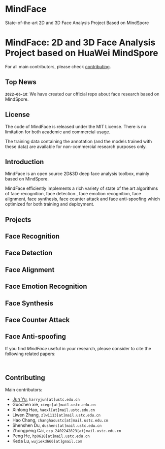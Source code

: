 # MindFace
State-of-the-art 2D and 3D Face Analysis Project Based on MindSpore

# MindFace: 2D and 3D Face Analysis Project based on HuaWei MindSpore

For all main contributors, please check [contributing](#contributing).

## Top News

**`2022-06-18`**: We have created our official repo about face research based on MindSpore. 

## License

The code of MindFace is released under the MIT License. There is no limitation for both academic and commercial usage.

The training data containing the annotation (and the models trained with these data) are available for non-commercial research purposes only.


## Introduction

MindFace is an open source 2D&3D deep face analysis toolbox, mainly based on MindSpore. 


MindFace efficiently implements a rich variety of state of the art algorithms of face recognition, face detection , face emotion recognition, face alignment, face synthesis, face counter attack and face anti-spoofing which optimized for both training and deployment.



## Projects


## Face Recognition

## Face Detection


## Face Alignment

## Face Emotion Recognition


## Face Synthesis

## Face Counter Attack

## Face Anti-spoofing




If you find *MindFace* useful in your research, please consider to cite the following related papers:

```


```

## Contributing

Main contributors:

- [Jun Yu](https://github.com/harryjun-ustc), ``harryjun[at]ustc.edu.cn``
- Guochen xie, ``xiegc[at]mail.ustc.edu.cn``
- Xinlong Hao, ``haoxl[at]mail.ustc.edu.cn``
- Liwen Zhang, ``zlw1113[at]mail.ustc.edu.cn``
- Hao Chang, ``changhaoustc[at]mail.ustc.edu.cn``
- Shenshen Du, ``dushens[at]mail.ustc.edu.cn``
- Zhongpeng Cai, ``czp_2402242823[at]mail.ustc.edu.cn``
- Peng He, ``hp0618[at]mail.ustc.edu.cn``
- Keda Lu, ``wujiekd666[at]gmail.com``
